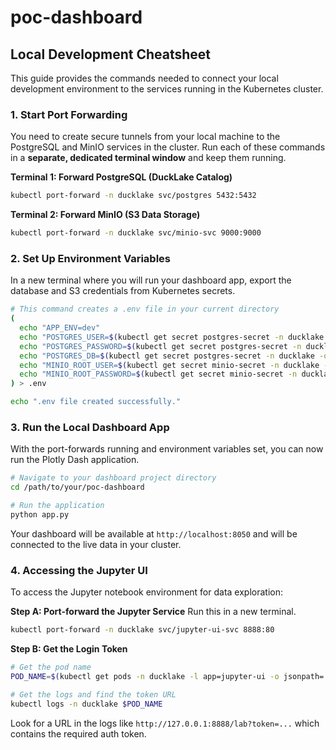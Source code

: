 # poc-dashboard

## Local Development Cheatsheet

This guide provides the commands needed to connect your local development environment to the services running in the Kubernetes cluster.

### 1. Start Port Forwarding

You need to create secure tunnels from your local machine to the PostgreSQL and MinIO services in the cluster. Run each of these commands in a **separate, dedicated terminal window** and keep them running.

**Terminal 1: Forward PostgreSQL (DuckLake Catalog)**
```bash
kubectl port-forward -n ducklake svc/postgres 5432:5432
```

**Terminal 2: Forward MinIO (S3 Data Storage)**
```bash
kubectl port-forward -n ducklake svc/minio-svc 9000:9000
```

### 2. Set Up Environment Variables

In a new terminal where you will run your dashboard app, export the database and S3 credentials from Kubernetes secrets.

```bash
# This command creates a .env file in your current directory
(
  echo "APP_ENV=dev"
  echo "POSTGRES_USER=$(kubectl get secret postgres-secret -n ducklake -o jsonpath='{.data.username}' | base64 --decode)"
  echo "POSTGRES_PASSWORD=$(kubectl get secret postgres-secret -n ducklake -o jsonpath='{.data.password}' | base64 --decode)"
  echo "POSTGRES_DB=$(kubectl get secret postgres-secret -n ducklake -o jsonpath='{.data.database}' | base64 --decode)"
  echo "MINIO_ROOT_USER=$(kubectl get secret minio-secret -n ducklake -o jsonpath='{.data.MINIO_ROOT_USER}' | base64 --decode)"
  echo "MINIO_ROOT_PASSWORD=$(kubectl get secret minio-secret -n ducklake -o jsonpath='{.data.MINIO_ROOT_PASSWORD}' | base64 --decode)"
) > .env

echo ".env file created successfully."
```

### 3. Run the Local Dashboard App

With the port-forwards running and environment variables set, you can now run the Plotly Dash application.

```bash
# Navigate to your dashboard project directory
cd /path/to/your/poc-dashboard

# Run the application
python app.py
```
Your dashboard will be available at `http://localhost:8050` and will be connected to the live data in your cluster.

### 4. Accessing the Jupyter UI

To access the Jupyter notebook environment for data exploration:

**Step A: Port-forward the Jupyter Service**
Run this in a new terminal.
```bash
kubectl port-forward -n ducklake svc/jupyter-ui-svc 8888:80
```

**Step B: Get the Login Token**
```bash
# Get the pod name
POD_NAME=$(kubectl get pods -n ducklake -l app=jupyter-ui -o jsonpath='{.items[0].metadata.name}')

# Get the logs and find the token URL
kubectl logs -n ducklake $POD_NAME
```
Look for a URL in the logs like `http://127.0.0.1:8888/lab?token=...` which contains the required auth token.

